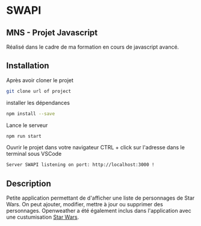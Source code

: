# SWAPI

## MNS - Projet Javascript
Réalisé dans le cadre de ma formation en cours de javascript avancé.

## Installation

Après avoir cloner le projet
```bash
git clone url of project
```
installer les dépendances
```bash
npm install --save
```
Lance le serveur
```bash
npm run start
```
Ouvrir le projet dans votre navigateur
CTRL + click sur l'adresse dans le terminal sous VSCode
```bash
Server SWAPI listening on port: http://localhost:3000 !
```

## Description

Petite application permettant de d'afficher une liste de personnages de Star Wars.
On peut ajouter, modifier, mettre à jour ou supprimer des personnages.
Openweather a été également inclus dans l'application avec une custumisation [Star Wars](https://github.com/pulkit-jasti/Star-Wars-Weather-App).

